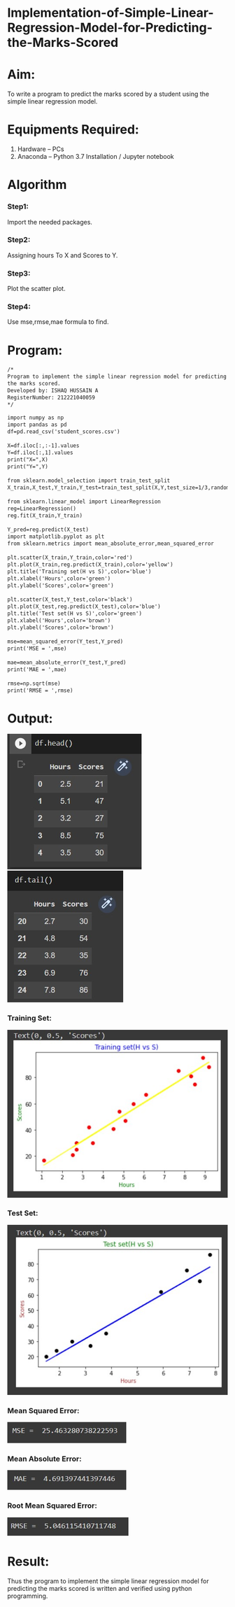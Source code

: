 # Implementation-of-Simple-Linear-Regression-Model-for-Predicting-the-Marks-Scored

# Aim:
To write a program to predict the marks scored by a student using the simple linear regression model.

# Equipments Required:
1. Hardware – PCs
2. Anaconda – Python 3.7 Installation / Jupyter notebook

# Algorithm
### Step1:
Import the needed packages.
### Step2:
Assigning hours To X and Scores to Y.
### Step3:
Plot the scatter plot.
### Step4:
Use mse,rmse,mae formula to find.

# Program:
```
/*
Program to implement the simple linear regression model for predicting the marks scored.
Developed by: ISHAQ HUSSAIN A
RegisterNumber: 212221040059
*/
```
```
import numpy as np
import pandas as pd
df=pd.read_csv('student_scores.csv')

X=df.iloc[:,:-1].values
Y=df.iloc[:,1].values
print("X=",X)
print("Y=",Y)

from sklearn.model_selection import train_test_split
X_train,X_test,Y_train,Y_test=train_test_split(X,Y,test_size=1/3,random_state=0)

from sklearn.linear_model import LinearRegression
reg=LinearRegression()
reg.fit(X_train,Y_train)

Y_pred=reg.predict(X_test)
import matplotlib.pyplot as plt
from sklearn.metrics import mean_absolute_error,mean_squared_error

plt.scatter(X_train,Y_train,color='red')
plt.plot(X_train,reg.predict(X_train),color='yellow')
plt.title('Training set(H vs S)',color='blue')
plt.xlabel('Hours',color='green')
plt.ylabel('Scores',color='green')

plt.scatter(X_test,Y_test,color='black')
plt.plot(X_test,reg.predict(X_test),color='blue')
plt.title('Test set(H vs S)',color='green')
plt.xlabel('Hours',color='brown')
plt.ylabel('Scores',color='brown')

mse=mean_squared_error(Y_test,Y_pred)
print('MSE = ',mse)

mae=mean_absolute_error(Y_test,Y_pred)
print('MAE = ',mae)

rmse=np.sqrt(mse)
print('RMSE = ',rmse)

```
# Output:
![](./head.jpg)
![](./tail.jpg)
### Training Set:
![](./o2.jpg)
### Test Set:
![](./o3.jpg)
### Mean Squared Error:
![](./o4.jpg)
### Mean Absolute Error:
![](./o5.jpg)
### Root Mean Squared Error:
![](./o6.jpg)



# Result:
Thus the program to implement the simple linear regression model for predicting the marks scored is written and verified using python programming.
